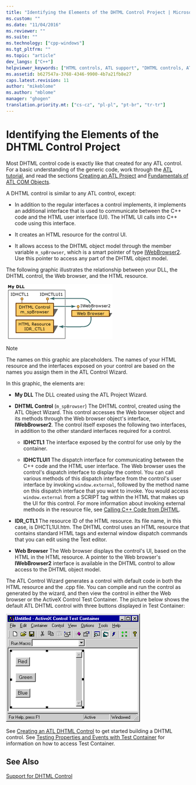 ```yaml
---
title: "Identifying the Elements of the DHTML Control Project | Microsoft Docs"
ms.custom: ""
ms.date: "11/04/2016"
ms.reviewer: ""
ms.suite: ""
ms.technology: ["cpp-windows"]
ms.tgt_pltfrm: ""
ms.topic: "article"
dev_langs: ["C++"]
helpviewer_keywords: ["HTML controls, ATL support", "DHTML controls, ATL support"]
ms.assetid: b627547a-3768-4346-9900-4b7a21fb8e27
caps.latest.revision: 11
author: "mikeblome"
ms.author: "mblome"
manager: "ghogen"
translation.priority.mt: ["cs-cz", "pl-pl", "pt-br", "tr-tr"]
---
```

# Identifying the Elements of the DHTML Control Project
Most DHTML control code is exactly like that created for any ATL control. For a basic understanding of the generic code, work through the [ATL tutorial](../atl/active-template-library-atl-tutorial.md), and read the sections [Creating an ATL Project](../atl/reference/creating-an-atl-project.md) and [Fundamentals of ATL COM Objects](../atl/fundamentals-of-atl-com-objects.md).  
  
 A DHTML control is similar to any ATL control, except:  
  
-   In addition to the regular interfaces a control implements, it implements an additional interface that is used to communicate between the C++ code and the HTML user interface (UI). The HTML UI calls into C++ code using this interface.  
  
-   It creates an HTML resource for the control UI.  
  
-   It allows access to the DHTML object model through the member variable `m_spBrowser`, which is a smart pointer of type [IWebBrowser2](https://msdn.microsoft.com/library/aa752127.aspx). Use this pointer to access any part of the DHTML object model.  
  
 The following graphic illustrates the relationship between your DLL, the DHTML control, the Web browser, and the HTML resource.  
  
 ![Elements of a DHTML control project](../atl/media/vc52en1.gif "vc52en1")  
  
> [!NOTE]
>  The names on this graphic are placeholders. The names of your HTML resource and the interfaces exposed on your control are based on the names you assign them in the ATL Control Wizard.  
  
 In this graphic, the elements are:  
  
-   **My DLL** The DLL created using the ATL Project Wizard.  
  
-   **DHTML Control** (`m_spBrowser`)   The DHTML control, created using the ATL Object Wizard. This control accesses the Web browser object and its methods through the Web browser object's interface, **IWebBrowser2**. The control itself exposes the following two interfaces, in addition to the other standard interfaces required for a control.  
  
    -   **IDHCTL1** The interface exposed by the control for use only by the container.  
  
    -   **IDHCTLUI1** The dispatch interface for communicating between the C++ code and the HTML user interface. The Web browser uses the control's dispatch interface to display the control. You can call various methods of this dispatch interface from the control's user interface by invoking `window.external`, followed by the method name on this dispatch interface that you want to invoke. You would access `window.external` from a SCRIPT tag within the HTML that makes up the UI for this control. For more information about invoking external methods in the resource file, see [Calling C++ Code from DHTML](../atl/calling-cpp-code-from-dhtml.md).  
  
-   **IDR_CTL1** The resource ID of the HTML resource. Its file name, in this case, is DHCTL1UI.htm. The DHTML control uses an HTML resource that contains standard HTML tags and external window dispatch commands that you can edit using the Text editor.  
  
-   **Web Browser** The Web browser displays the control's UI, based on the HTML in the HTML resource. A pointer to the Web browser's **IWebBrowser2** interface is available in the DHTML control to allow access to the DHTML object model.  
  
 The ATL Control Wizard generates a control with default code in both the HTML resource and the .cpp file. You can compile and run the control as generated by the wizard, and then view the control in either the Web browser or the ActiveX Control Test Container. The picture below shows the default ATL DHTML control with three buttons displayed in Test Container:  
  
 ![ATL DHTML control](../atl/media/vc52en2.gif "vc52en2")  
  
 See [Creating an ATL DHTML Control](../atl/creating-an-atl-dhtml-control.md) to get started building a DHTML control. See [Testing Properties and Events with Test Container](../mfc/testing-properties-and-events-with-test-container.md) for information on how to access Test Container.  
  
## See Also  
 [Support for DHTML Control](../atl/atl-support-for-dhtml-controls.md)

